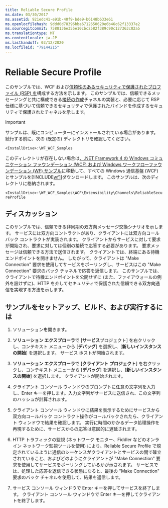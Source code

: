 ```yaml
---
title: Reliable Secure Profile
ms.date: 03/30/2017
ms.assetid: 921edc41-e91b-40f9-bde9-b6148b633e61
ms.openlocfilehash: 9ddd0d78396bba6712650620e6b46c62f13337e2
ms.sourcegitcommit: 7588136e355e10cbc2582f389c90c127363c02a5
ms.translationtype: MT
ms.contentlocale: ja-JP
ms.lasthandoff: 03/12/2020
ms.locfileid: "79144215"
---
```

# <a name="reliable-secure-profile"></a>Reliable Secure Profile

このサンプルでは、WCF および[信頼性のあるセキュリティで保護されたプロファイル (RSP) を](http://www.ws-i.org/Profiles/ReliableSecureProfile-1.0.html)構成する方法を示します。 このサンプルでは、信頼できるメッセージングと共に構成できる[接続の作成](http://docs.oasis-open.org/ws-rx/wsmc/200702/wsmc-1.0-spec-cs-01.pdf)チャネルの実装と、必要に応じて RSP 仕様に基づいて信頼できるセキュリティで保護されたバインドを作成するセキュリティで保護されたチャネルを示します。  
  
> [!IMPORTANT]
> サンプルは、既にコンピューターにインストールされている場合があります。 続行する前に、次の (既定の) ディレクトリを確認してください。  
>
> `<InstallDrive>:\WF_WCF_Samples`  
>
> このディレクトリが存在しない場合は[、.NET Framework 4 の Windows コミュニケーション ファウンデーション (WCF) および Windows ワークフローファウンデーション (WF) サンプル](https://www.microsoft.com/download/details.aspx?id=21459)に移動して、すべての Windows 通信基盤 (WCF) とサンプルを[!INCLUDE[wf1](../../../../includes/wf1-md.md)]ダウンロードします。 このサンプルは、次のディレクトリに格納されます。  
>
> `<InstallDrive>:\WF_WCF_Samples\WCF\Extensibility\Channels\ReliableSecureProfile`  
  
## <a name="discussion"></a>ディスカッション  
 このサンプルでは、信頼できる非同期の双方向メッセージ交換シナリオを示します。 サービスには双方向コントラクトがあり、クライアントには双方向コールバック コントラクトが実装されます。 クライアントからサービスに対して要求が開始され、要求に対しては個別の接続で応答する必要があります。 要求メッセージは信頼できる方法で送信されます。 クライアントでは、終端にある待機エンドポイントを開きません。 したがって、クライアントは "Make Connection" 要求を使用してサービスをポーリングし、サービスはこの "Make Connection" 要求のバック チャネルで応答を返信します。 このサンプルでは、クライアントで待機エンドポイントを公開せずに (また、ファイアウォールの例外を設けずに)、HTTP を介してセキュリティで保護された信頼できる双方向通信を実現する方法を示します。  
  
## <a name="to-set-up-build-and-run-the-sample"></a>サンプルをセットアップ、ビルド、および実行するには  
  
1. ソリューション**を**開きます。  
  
2. **ソリューション エクスプローラ**で **[サービス**プロジェクト] を右クリックし、コンテキスト メニューから [**デバッグ**] を選択し、[**新しいインスタンスの開始**] を選択します。 サービス ホストが開始されます。  
  
3. **ソリューション エクスプローラ**で **[クライアント プロジェクト**] を右クリックし、コンテキスト メニューから [**デバッグ**] を選択し、[**新しいインスタンスの開始**] を選択します。 クライアントが開始されます。  
  
4. クライアント コンソール ウィンドウのプロンプトに任意の文字列を入力し、Enter キーを押します。入力文字列がサービスに送信され、この文字列のハッシュが計算されます。  
  
5. クライアント コンソール ウィンドウに結果を表示するためにサービスから双方向コールバック コントラクト操作がコールバックされたら、クライアント ウィンドウで結果を確認します。 実行に時間のかかるデータ処理操作を再現するために、サービスからの応答は意図的に遅延されます。  
  
6. HTTP トラフィックの監視 (ネットワーク モニター、Fiddler などのオンライン ネットワーク監視ツールを使用) により、Reliable Secure Profile で規定されているように通信のシーケンスがクライアントとサービスの間で確立されていること、およびどのようにクライアントが "Make Connection" 要求を使用してサービスをポーリングしているかが示されます。 サービスでは、処理した応答を返信できる状態になると、最後の "Make Connection" 要求のバック チャネルを使用して、結果を返信します。  
  
7. サービス コンソール ウィンドウで Enter キーを押してサービスを終了します。 クライアント コンソール ウィンドウで Enter キーを押してクライアントを終了します。

